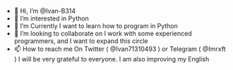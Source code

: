 - 👋 Hi, I’m @Ivan-B314
- 👀 I’m interested in Python
- 🌱 I’m Currently I want to learn how to program in Python
- 💞️ I’m looking to collaborate on I work with some experienced programmers, and I want to expand this circle
- 📫 How to reach me On Twitter ( @Ivan71310493 ) or Telegram ( @Imrxft ) I will be very grateful to everyone. I am also improving my English

<!---
Ivan-B314/Ivan-B314 is a ✨ special ✨ repository because its `README.md` (this file) appears on your GitHub profile.
You can click the Preview link to take a look at your changes.
--->
